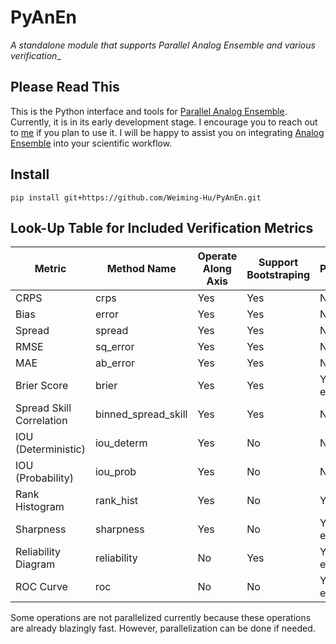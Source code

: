 # PyAnEn

_A standalone module that supports Parallel Analog Ensemble and various verification__

## Please Read This

This is the Python interface and tools for [Parallel Analog Ensemble](https://weiming-hu.github.io/AnalogsEnsemble/). Currently, it is in its early development stage. I encourage you to reach out to [me](https://weiming-hu.github.io/) if you plan to use it. I will be happy to assist you on integrating [Analog Ensemble](https://weiming-hu.github.io/AnalogsEnsemble/) into your scientific workflow.


## Install

```
pip install git+https://github.com/Weiming-Hu/PyAnEn.git
```

## Look-Up Table for Included Verification Metrics

| **Metric**               | **Method Name**     | **Operate Along Axis** | **Support Bootstraping** | **Parallelizable** |
|--------------------------|---------------------|------------------------|--------------------------|--------------------|
| CRPS                     | crps                | Yes                    | Yes                      | No                 |
| Bias                     | error               | Yes                    | Yes                      | No                 |
| Spread                   | spread              | Yes                    | Yes                      | No                 |
| RMSE                     | sq_error            | Yes                    | Yes                      | No                 |
| MAE                      | ab_error            | Yes                    | Yes                      | No                 |
| Brier Score              | brier               | Yes                    | Yes                      | Yes for ensembles  |
| Spread Skill Correlation | binned_spread_skill | Yes                    | Yes                      | No                 |
| IOU (Deterministic)      | iou_determ          | Yes                    | No                       | No                 |
| IOU (Probability)        | iou_prob            | Yes                    | No                       | No                 |
| Rank Histogram           | rank_hist           | Yes                    | No                       | Yes                |
| Sharpness                | sharpness           | Yes                    | No                       | Yes for ensembles  |
| Reliability Diagram      | reliability         | No                     | Yes                      | Yes for ensembles  |
| ROC Curve                | roc                 | No                     | No                       | Yes for ensembles  |

Some operations are not parallelized currently because these operations are already blazingly fast. However, parallelization can be done if needed.
